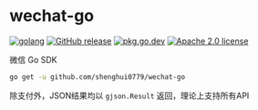 # wechat-go

[![golang](https://img.shields.io/badge/Language-Go-green.svg?style=flat)](https://golang.org) [![GitHub release](https://img.shields.io/github/release/shenghui0779/wechat-go.svg)](https://github.com/shenghui0779/wechat-go/releases/latest) [![pkg.go.dev](https://img.shields.io/badge/dev-reference-007d9c?logo=go&logoColor=white&style=flat)](https://pkg.go.dev/github.com/shenghui0779/wechat-go) [![Apache 2.0 license](http://img.shields.io/badge/license-Apache%202.0-brightgreen.svg)](http://opensource.org/licenses/apache2.0)

微信 Go SDK

```sh
go get -u github.com/shenghui0779/wechat-go
```

除支付外，JSON结果均以 `gjson.Result` 返回，理论上支持所有API
